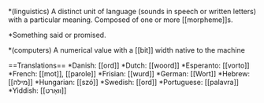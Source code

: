 *(linguistics) A distinct unit of language (sounds in speech or written letters) with a particular meaning. Composed of one or more [[morpheme]]s.

*Something said or promised.

*(computers) A numerical value with a [[bit]] width native to the machine

==Translations==
*Danish: [[ord]]
*Dutch: [[woord]]
*Esperanto: [[vorto]]
*French: [[mot]], [[parole]]
*Frisian: [[wurd]]
*German: [[Wort]]
*Hebrew: [[מילה]]
*Hungarian: [[szó]]
*Swedish: [[ord]]
*Portuguese: [[palavra]]
*Yiddish: [[װאָרט]]
